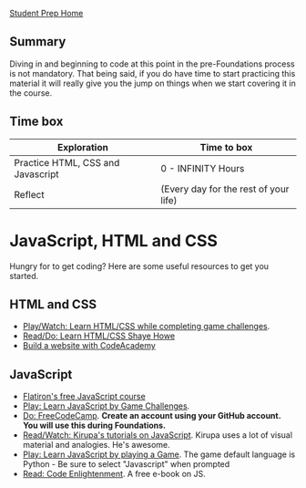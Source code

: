 [Student Prep Home](README.md)  

## Summary

Diving in and beginning to code at this point in the pre-Foundations process is not mandatory. 
That being said, if you do have time to start practicing this material it will really give you the jump on things when we start covering it in the course. 

## Time box

Exploration | Time to box |
------------|----------|
Practice HTML, CSS and Javascript | 0 - INFINITY Hours
Reflect  | (Every day for the rest of your life) |

# JavaScript, HTML and CSS

Hungry for to get coding? Here are some useful resources to get you started.

## HTML and CSS
- [Play/Watch: Learn HTML/CSS while completing game challenges](https://www.codeavengers.com/web).
- [Read/Do: Learn HTML/CSS Shaye Howe](http://learn.shayhowe.com/html-css/)
- [Build a website with CodeAcademy](https://www.codecademy.com/learn/web)

## JavaScript
- [Flatiron's free JavaScript course](https://flatironschool.com/free-courses/learn-javascript/#curriculum)
- [Play: Learn JavaScript by Game Challenges](https://www.codeavengers.com/).
- [Do: FreeCodeCamp](http://www.freecodecamp.com/). __Create an account using your GitHub account. You will use this during Foundations.__
- [Read/Watch: Kirupa's tutorials on JavaScript](http://www.kirupa.com/javascript_basics/index.htm). Kirupa uses a lot of visual material and analogies. He's awesome.
- [Play: Learn JavaScript by playing a Game](http://codecombat.com/play). The game default language is Python - Be sure to select "Javascript" when prompted
- [Read: Code Enlightenment](https://frontendmasters.com/books/javascript-enlightenment/). A free e-book on JS.





